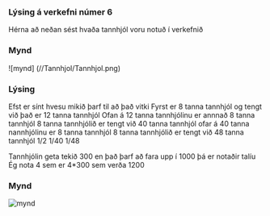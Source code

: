 ### Lýsing á verkefni númer 6
Hérna að neðan sést hvaða tannhjól voru notuð í verkefnið
### Mynd
![mynd] (//Tannhjol/Tannhjol.png)
### Lýsing
Efst er sínt hvesu mikið þarf til að það vitki
Fyrst er 8 tanna tannhjól og tengt við það er 12 tanna tannhjól
Ofan á 12 tanna tannhjólinu er annnað 8 tanna tannhjól
8 tanna tannhjólið er tengt við 40 tanna tannhjól 
ofar á 40 tanna nannhjólinu er 8 tanna tannhjól
8 tanna tannhjólið er tengt við 48 tanna tannhjól
1/2  1/40  1/48 

Tannhjólin geta tekið 300 en það þarf að fara upp í 1000 þá er notaðir talíu
Ég nota 4 sem er 4*300 sem verða 1200
### Mynd
![mynd](/Tannhjól/Mynd.jpeg)
